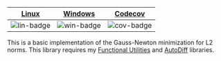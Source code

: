 | [Linux][lin-link] | [Windows][win-link] | [Codecov][cov-link] |
| :---------------: | :-----------------: | :-------------------: |
| ![lin-badge]      | ![win-badge]        | ![cov-badge]          |

[lin-badge]: https://travis-ci.org/phillyfan1138/GaussNewton.svg?branch=master "Travis build status"
[lin-link]:  https://travis-ci.org/phillyfan1138/GaussNewton "Travis build status"
[win-badge]: https://ci.appveyor.com/api/projects/status/qdyfevsgl7tvfyy8?svg=true "AppVeyor build status"
[win-link]:  https://ci.appveyor.com/project/phillyfan1138/gaussnewton "AppVeyor build status"
[cov-badge]: https://codecov.io/gh/phillyfan1138/GaussNewton/branch/master/graph/badge.svg
[cov-link]:  https://codecov.io/gh/phillyfan1138/GaussNewton


This is a basic implementation of the Gauss-Newton minimization for L2 norms.  This library requires my [Functional Utilities](https://github.com/phillyfan1138/FunctionalUtilities) and [AutoDiff](https://github.com/phillyfan1138/AutoDiff) libraries.
